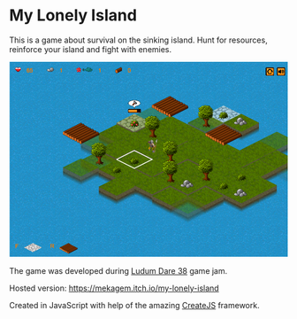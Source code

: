 # My Lonely Island

This is a game about survival on the sinking island.
Hunt for resources, reinforce your island and fight with enemies.

![Gameplay screenshot](https://raw.githubusercontent.com/MekaGem/LudumDare38/master/screenshots/gameplay.png)

The game was developed during [Ludum Dare 38](https://ldjam.com/events/ludum-dare/38) game jam.

Hosted version:
https://mekagem.itch.io/my-lonely-island

Created in JavaScript with help of the amazing [CreateJS](createjs.com) framework.
